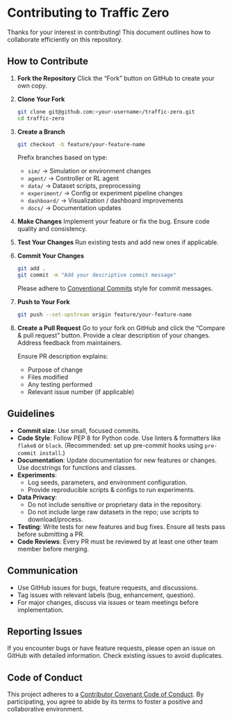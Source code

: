 # Contributing to Traffic Zero

Thanks for your interest in contributing! This document outlines how to collaborate efficiently on this repository.

## How to Contribute

1. **Fork the Repository**
   Click the “Fork” button on GitHub to create your own copy.

2. **Clone Your Fork**
    ```bash
    git clone git@github.com:<your-username>/traffic-zero.git
    cd traffic-zero
    ```

3. **Create a Branch**
    ```bash
    git checkout -b feature/your-feature-name
    ```

    Prefix branches based on type:

    - `sim/` → Simulation or environment changes
    - `agent/` → Controller or RL agent
    - `data/` → Dataset scripts, preprocessing
    - `experiment/` → Config or experiment pipeline changes
    - `dashboard/` → Visualization / dashboard improvements
    - `docs/` → Documentation updates


4. **Make Changes**
   Implement your feature or fix the bug. Ensure code quality and consistency.

5. **Test Your Changes**
   Run existing tests and add new ones if applicable.

6. **Commit Your Changes**
    ```bash
    git add .
    git commit -m "Add your descriptive commit message"
    ```

    Please adhere to [Conventional Commits](https://www.conventionalcommits.org/en/v1.0.0/) style for commit messages.

7. **Push to Your Fork**
    ```bash
    git push --set-upstream origin feature/your-feature-name
    ```

8. **Create a Pull Request**
    Go to your fork on GitHub and click the “Compare & pull request” button. Provide a clear description of your changes. Address feedback from maintainers.

    Ensure PR description explains:

    - Purpose of change
    - Files modified
    - Any testing performed
    - Relevant issue number (if applicable)

## Guidelines
- **Commit size**: Use small, focused commits.
- **Code Style**: Follow PEP 8 for Python code. Use linters & formatters like `flake8` or `black`. (Recommended: set up pre-commit hooks using `pre-commit install`.)
- **Documentation**: Update documentation for new features or changes. Use docstrings for functions and classes.
- **Experiments**:
    - Log seeds, parameters, and environment configuration.
    - Provide reproducible scripts & configs to run experiments.
- **Data Privacy**:
    - Do not include sensitive or proprietary data in the repository.
    - Do not include large raw datasets in the repo; use scripts to download/process.
- **Testing**: Write tests for new features and bug fixes. Ensure all tests pass before submitting a PR.
- **Code Reviews**: Every PR must be reviewed by at least one other team member before merging.

## Communication
- Use GitHub issues for bugs, feature requests, and discussions.
- Tag issues with relevant labels (bug, enhancement, question).
- For major changes, discuss via issues or team meetings before implementation.

## Reporting Issues
If you encounter bugs or have feature requests, please open an issue on GitHub with detailed information. Check existing issues to avoid duplicates.

## Code of Conduct
This project adheres to a [Contributor Covenant Code of Conduct](https://www.contributor-covenant.org/version/2/1/code_of_conduct/). By participating, you agree to abide by its terms to foster a positive and collaborative environment.
